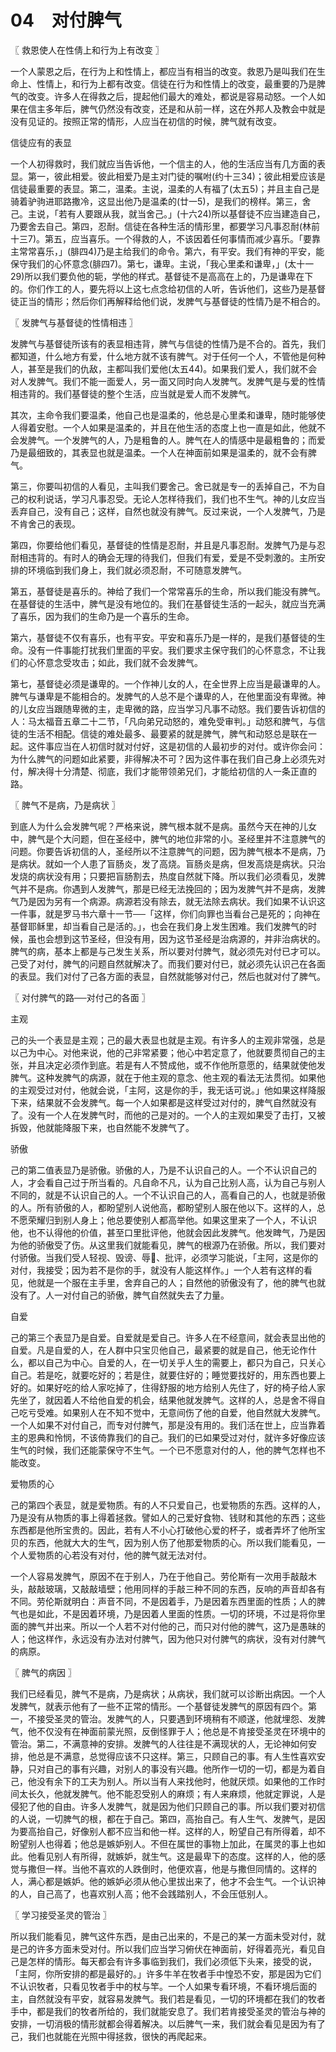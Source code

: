 # 04　对付脾气



〖 救恩使人在性倩上和行为上有改变 〗

一个人蒙恩之后，在行为上和性情上，都应当有相当的改变。救恩乃是叫我们在生命上、性情上，和行为上都有改变。信徒在行为和性情上的改变，最重要的乃是脾气的改变。许多人在得救之后，提起他们最大的难处，都说是容易动怒。一个人如果在信主多年后，脾气仍然没有改变，还是和从前一样，这在外邦人及教会中就是没有见证的。按照正常的情形，人应当在初信的时候，脾气就有改变。

信徒应有的表显

一个人初得救时，我们就应当告诉他，一个信主的人，他的生活应当有几方面的表显。第一，彼此相爱。彼此相爱乃是主对门徒的嘱咐(约十三34)；彼此相爱应该是信徒最重要的表显。第二，温柔。主说，温柔的人有福了(太五5)；并且主自己是骑着驴驹进耶路撒冷，这显出他乃是温柔的(廿一5)，是我们的榜样。第三，舍己。主说，「若有人要跟从我，就当舍己。」(十六24)所以基督徒不应当建造自己，乃要舍去自己。第四，忍耐。信徒在各种生活的情形里，都要学习凡事忍耐(林前十三7)。第五，应当喜乐。一个得救的人，不该因着任何事情而减少喜乐。「要靠主常常喜乐，」(腓四4)乃是主给我们的命令。第六，有平安。我们有神的平安，能保守我们的心怀意念(腓四7)。第七，谦卑。主说，「我心里柔和谦卑，」(太十一29)所以我们要负他的轭，学他的样式。基督徒不是高高在上的，乃是谦卑在下的。你们作工的人，要先将以上这七点念给初信的人听，告诉他们，这些乃是基督徒正当的情形；然后你们再解释给他们说，发脾气与基督徒的性情乃是不相合的。



〖 发脾气与基督徒的性情相违 〗

发脾气与基督徒所该有的表显相违背，脾气与信徒的性情乃是不合的。首先，我们都知道，什么地方有爱，什么地方就不该有脾气。对于任何一个人，不管他是何种人，甚至是我们的仇敌，主都叫我们爱他(太五44)。如果我们爱人，我们就不会对人发脾气。我们不能一面爱人，另一面又同时向人发脾气。发脾气是与爱的性情相违背的。我们基督徒的整个生活，应当就是爱人而不发脾气。

其次，主命令我们要温柔，他自己也是温柔的，他总是心里柔和谦卑，随时能够使人得着安慰。一个人如果是温柔的，并且在他生活的态度上也一直是如此，他就不会发脾气。一个发脾气的人，乃是粗鲁的人。脾气在人的情感中是最粗鲁的；而爱乃是最细致的，其表显也就是温柔。一个人在神面前如果是温柔的，就不会有脾气。

第三，你要叫初信的人看见，主叫我们要舍己。舍已就是专一的丢掉自己，不为自己的权利说话，学习凡事忍受。无论人怎样待我们，我们也不生气。神的儿女应当丢弃自己，没有自己；这样，自然也就没有脾气。反过来说，一个人发脾气，乃是不肯舍己的表现。

第四，你要给他们看见，基督徒的性情是忍耐，并且是凡事忍耐。发脾气乃是与忍耐相违背的。有时人的确会无理的待我们，但我们有爱，爱是不受刺激的。主所安排的环境临到我们身上，我们就必须忍耐，不可随意发脾气。

第五，基督徒是喜乐的。神给了我们一个常常喜乐的生命，所以我们能没有脾气。在基督徒的生活中，脾气是没有地位的。我们在基督徒生活的一起头，就应当充满了喜乐，因为我们的生命乃是一个喜乐的生命。

第六，基督徒不仅有喜乐，也有平安。平安和喜乐乃是一样的，是我们基督徒的生命。没有一件事能打扰我们里面的平安。我们要求主保守我们的心怀意念，不让我们的心怀意念受攻击；如此，我们就不会发脾气。

第七，基督徒必须是谦卑的。一个作神儿女的人，在全世界上应当是最谦卑的人。脾气与谦卑是不能相合的。发脾气的人总不是个谦卑的人，在他里面没有卑微。神的儿女应当跟随卑微的主，走卑微的路，应当学习凡事不动怒。我们要告诉初信的人：马太福音五章二十二节，「凡向弟兄动怒的，难免受审判。」动怒和脾气，与信徒的生活不相配。信徒的难处最多、最要紧的就是脾气，脾气和动怒总是联在一起。这件事应当在人初信时就对付好，这是初信的人最初步的对付。或许你会问：为什么脾气的问题如此紧要，非得解决不可？因为这件事在我们自己身上必须先对付，解决得十分清楚、彻底，我们才能带领弟兄们，才能给初信的人一条正直的路。



〖 脾气不是病，乃是病状 〗

到底人为什么会发脾气呢？严格来说，脾气根本就不是病。虽然今天在神的儿女中，脾气是个大问题，但在圣经中，脾气的地位非常的小。圣经里并不注意脾气的问题。你要告诉初信的人，圣经所以不注意脾气的问题，因为脾气根本不是病，乃是病状。就如一个人患了盲肠炎，发了高烧。盲肠炎是病，但发高烧是病状。只治发烧的病状没有用；只要把盲肠割去，热度自然就下降。所以我们必须看见，发脾气并不是病。你遇到人发脾气，那是已经无法挽回的；因为发脾气并不是病，发脾气乃是因为另有一个病源。病源若没有除去，就无法除去病状。我们如果不认识这一件事，就是罗马书六章十一节──「这样，你们向罪也当看台己是死的；向神在基督耶稣里，却当看自己是活的。」，也会在我们身上发生困难。我们发脾气的时候，虽也会想到这节圣经，但没有用，因为这节圣经是治病源的，并非治病状的。脾气的病，基本上都是与己发生关系，所以要对付脾气，就必须先对付已才可以。己受了对付，脾气的问题自然就解决了。而我们要对付已，就必须先认识己在各面的表显。我们对付了己各方面的表显，自然就能够对付己，然后也就对付了脾气。



〖 对付脾气的路──对付己的各面 〗

主观

己的头一个表显是主观；己的最大表显也就是主观。有许多人的主观非常强，总是以己为中心。对他来说，他的己非常紧要；他心中若定意了，他就要贯彻自己的主张，并且决定必须作到底。若是有人不赞成他，或不作他所意愿的，结果就使他发脾气。这种发脾气的病源，就在于他主观的意念、他主观的看法无法贯彻。如果他的主观受过对付，他就会说，「主阿，这是你的手，我无话可说。」他如果这样降服下来，结果就不会发脾气。每一个人如果都是这样受过对付的，脾气自然就没有了。没有一个人在发脾气时，而他的己是对的。一个人的主观如果受了击打，又被拆毁，他就能降服下来，也自然能不发脾气了。

骄傲

己的第二值表显乃是骄傲。骄傲的人，乃是不认识自己的人。一个不认识自己的人，才会看自己过于所当看的。凡自命不凡，认为自己比别人高，认为自己与别人不同的，就是不认识自己的人。一个不认识自己的人，高看自己的人，也就是骄傲的人。所有骄傲的人，都盼望别人说他高，都盼望别人服在他以下。这样的人，总不愿荣耀归到别人身上；他总要使别人都高举他。如果这里来了一个人，不认识他，也不认得他的价值，甚至口里批评他，他就会因此发脾气。他发睥气，乃是因为他的骄傲受了伤。从这里我们就能看见，脾气的根源乃在骄傲。所以，我们要对付骄傲。当我们受人轻视、毁谤、辱、批评，必须学习能说，「主阿，这是你的对付，我接受；因为若不是你的手，就没有人能这样作。」一个人若有这样的看见，他就是一个服在主手里，舍弃自己的人；自然他的骄傲没有了，他的脾气也就没有了。人一对付自己的骄傲，脾气自然就失去了力量。

自爱

己的第三个表显乃是自爱。自爱就是爱自己。许多人在不经意间，就会表显出他的自爱。凡是自爱的人，在人群中只宝贝他自己，最紧要的就是自己，他无论作什么，都以自己为中心。自爱的人，在一切关乎人生的需要上，都只为自己，只关心自己。若是吃，就要吃好的；若是住，就要住好的；睡觉要找好的，用东西也要上好的。如果好吃的给人家吃掉了，住得舒服的地方给别人先住了，好的椅子给人家先坐了，就因着人不给他自爱的机会，结果他就发脾气。这样的人，总是舍不得自己吃亏受难。如果别人在不知不觉中，无意间伤了他的自爱，他自然就大发脾气。一个人如果不对付自己，而专对付脾气，那是没有用的。我们活在世上，应当靠着主的恩典和怜悯，不该倚靠我们的自己。我们的已如果受过对付，就许多好像应该生气的时候，我们还能蒙保守不生气。一个已不愿意对付的人，他的脾气怎样也不能改变。

爱物质的心

己的第四个表显，就是爱物质。有的人不只爱自己，也爱物质的东西。这样的人，乃是没有从物质的事上得着拯救。譬如人的己爱好食物、钱财和其他的东西；这些东西都是他所宝贵的。因此，若有人不小心打破他心爱的杯子，或者弄坏了他所宝贝的东西，他就大大的生气，因为别人伤了他那爱物质的心。所以我们能看见，一个人爱物质的心若没有对付，他的脾气就无法对付。

一个人容易发脾气，原因不在于别人，乃在于他自己。劳伦斯有一次用手敲敲木头，敲敲玻璃，又敲敲墙壁；他用同样的手敲三种不同的东西，反响的声音却各有不同。劳伦斯就明白：声音不同，不是因着手，乃是因着东西里面的性质；人的脾气也是如此，不是因着环境，乃是因着人里面的性质。一切的环境，不过是将你里面的脾气并出来。所以一个人若不对付他的己，而只对付他的脾气，这乃是愚昧的人；他这样作，永远没有办法对付脾气，因为他只对付脾气的病状，没有对付脾气的病原。



〖 脾气的病因 〗

我们已经看见，脾气不是病，乃是病状；从病状，我们就可以诊断出病因。一个人发脾气，就表示他有了一些不正常的情形。一个基督徒发脾气的原因有四个。第一，不接受圣灵的管治。发脾气的人，只要遇到环境稍有不顺遂，他就埋怨、发脾气，他不仅没有在神面前蒙光照，反倒怪罪于人；他总是不肯接受圣灵在环境中的管治。第二，不满意神的安排。发脾气的人往往是不满现状的人，无论神如何安排，他总是不满意，总觉得应该不只这样。第三，只顾自己的事。有人生性喜欢安静，只对自己的事有兴趣，对别人的事没有兴趣。他所作一切的一切，都是为着自己，他没有余下的工夫为别人。所以当有人来找他时，他就厌烦。如果他的工作时间太长久，他就发脾气。他不能忍受别人的麻烦；有人来麻烦，他就定罪说，人是侵犯了他的自由。许多人发脾气，就是因为他们只顾自己的事。所以我们要对初信的人说，一切脾气的根，都在于自己。第四，高抬自己。有人生气、发脾气，是因为要高抬自己，好像别人都不应当和他一样。这样的人，盼望自己有所得着，却不盼望别人也得着；他总是嫉妒别人。不但在属世的事物上加此，在属灵的事上也如此。他看见别人有所得，就嫉妒，就生气。这是最卑下的态度。这样的人，他的感觉与撒但一样。当他不喜欢的人跌倒时，他便欢喜，他是与撒但同情的。这样的人，满心都是嫉妒。他的嫉妒必须从他心里拔出来了，他才不会生气。一个认识神的人，自己高了，也喜欢别人高；他不会践踏别人，不会压低别人。



〖 学习接受圣灵的管治 〗

所以我们能看见，脾气这件东西，是由己出来的，不是己的某一方面未受对付，就是己的许多方面未受对付。所以我们应当学习俯伏在神面前，好得着亮光，看见自己是怎样的情形。每天都会有许多事临到我们，我们必须低下头来，接受的说，「主阿，你所安排的都是最好的。」许多牛羊在牧者手中惶恐不安，那是因为它们不认识牧者，只看见牧者手中的杖与竿。一个人如果专看环境，不看环境后面的主，自然就没有平安，就容易发脾气。我们若是看见，一切的环境都在我们的牧者手中，都是我们的牧者所给的，我们就能安息了。我们若肯接受圣灵的管治与神的安排，一切消极的情形就都会得着解决。以后脾气一来，我们就会看见是因为有了己，我们也就能在光照中得拯救，很快的再爬起来。

